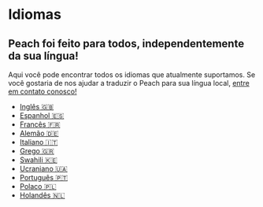 # Idiomas

## Peach foi feito para todos, independentemente da sua língua!

Aqui você pode encontrar todos os idiomas que atualmente suportamos.
Se você gostaria de nos ajudar a traduzir o Peach para sua língua local, [entre em contato conosco!](mailto:hello@peachbitcoin.com)

- [Inglês 🇬🇧](/)
- [Espanhol 🇪🇸](/es)
- [Francês 🇫🇷](/fr)
- [Alemão 🇩🇪](/de)
- [Italiano 🇮🇹](/it)
- [Grego 🇬🇷](/el)
- [Swahili 🇰🇪](/sw)
- [Ucraniano 🇺🇦](/uk)
- [Português 🇵🇹](/pt)
- [Polaco 🇵🇱](/pl)
- [Holandês 🇳🇱](/nl)
